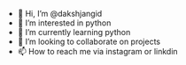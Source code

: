 - 👋 Hi, I’m @dakshjangid
- 👀 I’m interested in python
- 🌱 I’m currently learning python
- 💞️ I’m looking to collaborate on projects
- 📫 How to reach me via instagram or linkdin

<!---
dakshjangid/dakshjangid is a ✨ special ✨ repository because its `README.md` (this file) appears on your GitHub profile.
You can click the Preview link to take a look at your changes.
--->
